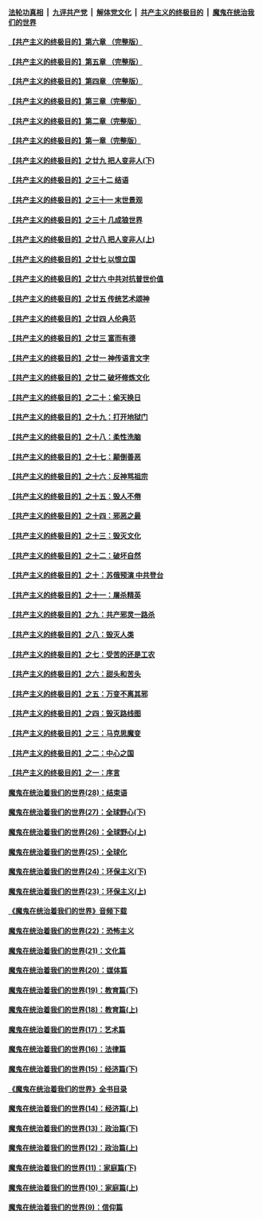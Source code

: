 ####  [法轮功真相](../../../../basic/blob/master/README.md?t=06300502) &nbsp;|&nbsp; [九评共产党](../../../../9ping.md/blob/master/README.md?t=06300502) &nbsp;|&nbsp; [解体党文化](../../../../jtdwh.md/blob/master/README.md?t=06300502)  &nbsp;|&nbsp; [共产主义的终极目的](../../../../gczydzjmd.md/blob/master/README.md?t=06300502) &nbsp;|&nbsp; [魔鬼在统治我们的世界](../../../../mgztzwmdsj.md/blob/master/README.md?t=06300502) 

#### [【共产主义的终极目的】第六章 （完整版）](../pages/nsc422/n11428913.md?t=06300502) 

#### [【共产主义的终极目的】第五章 （完整版）](../pages/nsc422/n11428912.md?t=06300502) 

#### [【共产主义的终极目的】第四章 （完整版）](../pages/nsc422/n11428907.md?t=06300502) 

#### [【共产主义的终极目的】第三章（完整版）](../pages/nsc422/n11428848.md?t=06300502) 

#### [【共产主义的终极目的】第二章（完整版）](../pages/nsc422/n11428831.md?t=06300502) 

#### [【共产主义的终极目的】第一章（完整版）](../pages/nsc422/n11417651.md?t=06300502) 

#### [【共产主义的终极目的】之廿九 把人变非人(下)](../pages/nsc422/n11344140.md?t=06300502) 

#### [【共产主义的终极目的】之三十二 结语](../pages/nsc422/n11360535.md?t=06300502) 

#### [【共产主义的终极目的】之三十一 末世景观](../pages/nsc422/n11351129.md?t=06300502) 

#### [【共产主义的终极目的】之三十 几成狼世界](../pages/nsc422/n11348280.md?t=06300502) 

#### [【共产主义的终极目的】之廿八 把人变非人(上)](../pages/nsc422/n11340492.md?t=06300502) 

#### [【共产主义的终极目的】之廿七 以恨立国](../pages/nsc422/n11336944.md?t=06300502) 

#### [【共产主义的终极目的】之廿六 中共对抗普世价值](../pages/nsc422/n11324785.md?t=06300502) 

#### [【共产主义的终极目的】之廿五 传统艺术颂神](../pages/nsc422/n11296396.md?t=06300502) 

#### [【共产主义的终极目的】之廿四 人伦典范](../pages/nsc422/n11296397.md?t=06300502) 

#### [【共产主义的终极目的】之廿三 富而有德](../pages/nsc422/n11283598.md?t=06300502) 

#### [【共产主义的终极目的】之廿一 神传语言文字](../pages/nsc422/n11263265.md?t=06300502) 

#### [【共产主义的终极目的】之廿二 破坏修炼文化](../pages/nsc422/n11245728.md?t=06300502) 

#### [【共产主义的终极目的】之二十：偷天换日](../pages/nsc422/n11238846.md?t=06300502) 

#### [【共产主义的终极目的】之十九：打开地狱门](../pages/nsc422/n11206376.md?t=06300502) 

#### [【共产主义的终极目的】之十八：柔性洗脑](../pages/nsc422/n11199994.md?t=06300502) 

#### [【共产主义的终极目的】之十七：颠倒善恶](../pages/nsc422/n11179782.md?t=06300502) 

#### [【共产主义的终极目的】之十六：反神骂祖宗](../pages/nsc422/n11166798.md?t=06300502) 

#### [【共产主义的终极目的】之十五：毁人不倦](../pages/nsc422/n11166792.md?t=06300502) 

#### [【共产主义的终极目的】之十四：邪恶之最](../pages/nsc422/n11150249.md?t=06300502) 

#### [【共产主义的终极目的】之十三：毁灭文化](../pages/nsc422/n11135227.md?t=06300502) 

#### [【共产主义的终极目的】之十二：破坏自然](../pages/nsc422/n11135214.md?t=06300502) 

#### [【共产主义的终极目的】之十：苏俄预演 中共登台](../pages/nsc422/n11118424.md?t=06300502) 

#### [【共产主义的终极目的】之十一：屠杀精英](../pages/nsc422/n11118442.md?t=06300502) 

#### [【共产主义的终极目的】之九：共产邪灵一路杀](../pages/nsc422/n11114139.md?t=06300502) 

#### [【共产主义的终极目的】之八：毁灭人类](../pages/nsc422/n11108503.md?t=06300502) 

#### [【共产主义的终极目的】之七：受苦的还是工农](../pages/nsc422/n11101809.md?t=06300502) 

#### [【共产主义的终极目的】之六：甜头和苦头](../pages/nsc422/n11096971.md?t=06300502) 

#### [【共产主义的终极目的】之五：万变不离其邪](../pages/nsc422/n11091285.md?t=06300502) 

#### [【共产主义的终极目的】之四：毁灭路线图](../pages/nsc422/n11086284.md?t=06300502) 

#### [【共产主义的终极目的】之三：马克思魔变](../pages/nsc422/n11061941.md?t=06300502) 

#### [【共产主义的终极目的】之二：中心之国](../pages/nsc422/n11047728.md?t=06300502) 

#### [【共产主义的终极目的】之一：序言](../pages/nsc422/n11086077.md?t=06300502) 

#### [魔鬼在统治着我们的世界(28)：结束语](../pages/nsc422/n10936246.md?t=06300502) 

#### [魔鬼在统治着我们的世界(27)：全球野心(下)](../pages/nsc422/n10928319.md?t=06300502) 

#### [魔鬼在统治着我们的世界(26)：全球野心(上)](../pages/nsc422/n10900318.md?t=06300502) 

#### [魔鬼在统治着我们的世界(25)：全球化](../pages/nsc422/n10788205.md?t=06300502) 

#### [魔鬼在统治着我们的世界(24)：环保主义(下)](../pages/nsc422/n10695307.md?t=06300502) 

#### [魔鬼在统治着我们的世界(23)：环保主义(上)](../pages/nsc422/n10688613.md?t=06300502) 

#### [《魔鬼在统治着我们的世界》音频下载](../pages/nsc422/n10635553.md?t=06300502) 

#### [魔鬼在统治着我们的世界(22)：恐怖主义](../pages/nsc422/n10614727.md?t=06300502) 

#### [魔鬼在统治着我们的世界(21)：文化篇](../pages/nsc422/n10597706.md?t=06300502) 

#### [魔鬼在统治着我们的世界(20)：媒体篇](../pages/nsc422/n10586579.md?t=06300502) 

#### [魔鬼在统治着我们的世界(19)：教育篇(下)](../pages/nsc422/n10564808.md?t=06300502) 

#### [魔鬼在统治着我们的世界(18)：教育篇(上)](../pages/nsc422/n10526970.md?t=06300502) 

#### [魔鬼在统治着我们的世界(17)：艺术篇](../pages/nsc422/n10499093.md?t=06300502) 

#### [魔鬼在统治着我们的世界(16)：法律篇](../pages/nsc422/n10485969.md?t=06300502) 

#### [魔鬼在统治着我们的世界(15)：经济篇(下)](../pages/nsc422/n10469975.md?t=06300502) 

#### [《魔鬼在统治着我们的世界》全书目录](../pages/nsc422/n10464261.md?t=06300502) 

#### [魔鬼在统治着我们的世界(14)：经济篇(上)](../pages/nsc422/n10457370.md?t=06300502) 

#### [魔鬼在统治着我们的世界(13)：政治篇(下)](../pages/nsc422/n10448270.md?t=06300502) 

#### [魔鬼在统治着我们的世界(12)：政治篇(上)](../pages/nsc422/n10444576.md?t=06300502) 

#### [魔鬼在统治着我们的世界(11)：家庭篇(下)](../pages/nsc422/n10440961.md?t=06300502) 

#### [魔鬼在统治着我们的世界(10)：家庭篇(上)](../pages/nsc422/n10435448.md?t=06300502) 

#### [魔鬼在统治着我们的世界(9)：信仰篇](../pages/nsc422/n10432159.md?t=06300502) 

